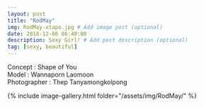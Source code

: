 ```yaml
---
layout: post
title: "RodMay"
img: RodMay-xtapo.jpg # Add image post (optional)
date: 2018-12-06 06:40:00
description: Sexy Girl! # Add post description (optional)
tag: [sexy, beautiful]
---
```

Concept : Shape of You   
Model : Wannaporn Laomoon  
Photographer : Thep Tanyamongkolpong   


{% include image-gallery.html folder="/assets/img/RodMay/" %}
